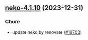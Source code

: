 

## [neko-4.1.10](https://github.com/truecharts/charts/compare/neko-4.1.1...neko-4.1.10) (2023-12-31)

### Chore
  
- update neko by renovate ([#16703](https://github.com/truecharts/charts/issues/16703))